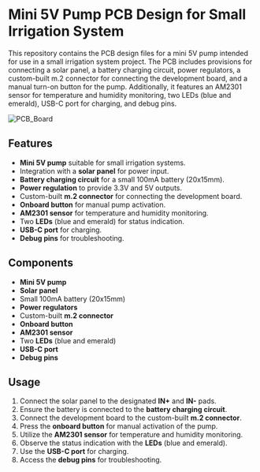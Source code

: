 # Mini 5V Pump PCB Design for Small Irrigation System

This repository contains the PCB design files for a mini 5V pump intended for use in a small irrigation system project. The PCB includes provisions for connecting a solar panel, a battery charging circuit, power regulators, a custom-built m.2 connector for connecting the development board, and a manual turn-on button for the pump. Additionally, it features an AM2301 sensor for temperature and humidity monitoring, two LEDs (blue and emerald), USB-C port for charging, and debug pins.

![PCB_Board](https://github.com/Nikola98p/M.2-5V-Mini-Irrigation-System/assets/32436155/8f265290-fc3d-42b9-a66a-8eb464366c3b)

## Features

- **Mini 5V pump** suitable for small irrigation systems.
- Integration with a **solar panel** for power input.
- **Battery charging circuit** for a small 100mA battery (20x15mm).
- **Power regulation** to provide 3.3V and 5V outputs.
- Custom-built **m.2 connector** for connecting the development board.
- **Onboard button** for manual pump activation.
- **AM2301 sensor** for temperature and humidity monitoring.
- Two **LEDs** (blue and emerald) for status indication.
- **USB-C port** for charging.
- **Debug pins** for troubleshooting.


## Components

- **Mini 5V pump**
- **Solar panel**
- Small 100mA battery (20x15mm)
- **Power regulators**
- Custom-built **m.2 connector**
- **Onboard button**
- **AM2301 sensor**
- Two **LEDs** (blue and emerald)
- **USB-C port**
- **Debug pins**

## Usage

1. Connect the solar panel to the designated **IN+** and **IN-** pads.
2. Ensure the battery is connected to the **battery charging circuit**.
3. Connect the development board to the custom-built **m.2 connector**.
4. Press the **onboard button** for manual activation of the pump.
5. Utilize the **AM2301 sensor** for temperature and humidity monitoring.
6. Observe the status indication with the **LEDs** (blue and emerald).
7. Use the **USB-C port** for charging.
8. Access the **debug pins** for troubleshooting.
